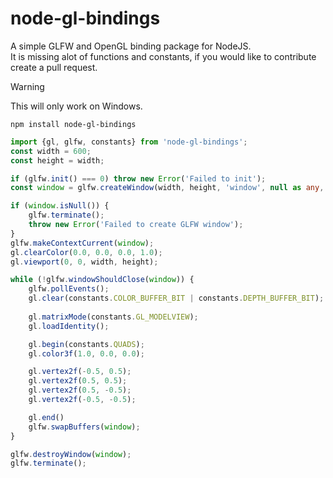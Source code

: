 # node-gl-bindings
A simple GLFW and OpenGL binding package for NodeJS.
<br>
It is missing alot of functions and constants, if you would like to contribute create a pull request.

> [!WARNING]
> This will only work on Windows.

```batch
npm install node-gl-bindings
```

```ts
import {gl, glfw, constants} from 'node-gl-bindings';
const width = 600;
const height = width;

if (glfw.init() === 0) throw new Error('Failed to init');
const window = glfw.createWindow(width, height, 'window', null as any, null as any);

if (window.isNull()) {
    glfw.terminate();
    throw new Error('Failed to create GLFW window');
}
glfw.makeContextCurrent(window);
gl.clearColor(0.0, 0.0, 0.0, 1.0);
gl.viewport(0, 0, width, height);

while (!glfw.windowShouldClose(window)) {
    glfw.pollEvents();
    gl.clear(constants.COLOR_BUFFER_BIT | constants.DEPTH_BUFFER_BIT);
    
    gl.matrixMode(constants.GL_MODELVIEW);
    gl.loadIdentity();

    gl.begin(constants.QUADS);
    gl.color3f(1.0, 0.0, 0.0);

    gl.vertex2f(-0.5, 0.5);
    gl.vertex2f(0.5, 0.5);
    gl.vertex2f(0.5, -0.5);
    gl.vertex2f(-0.5, -0.5);

    gl.end()
    glfw.swapBuffers(window);
}

glfw.destroyWindow(window);
glfw.terminate();
```
